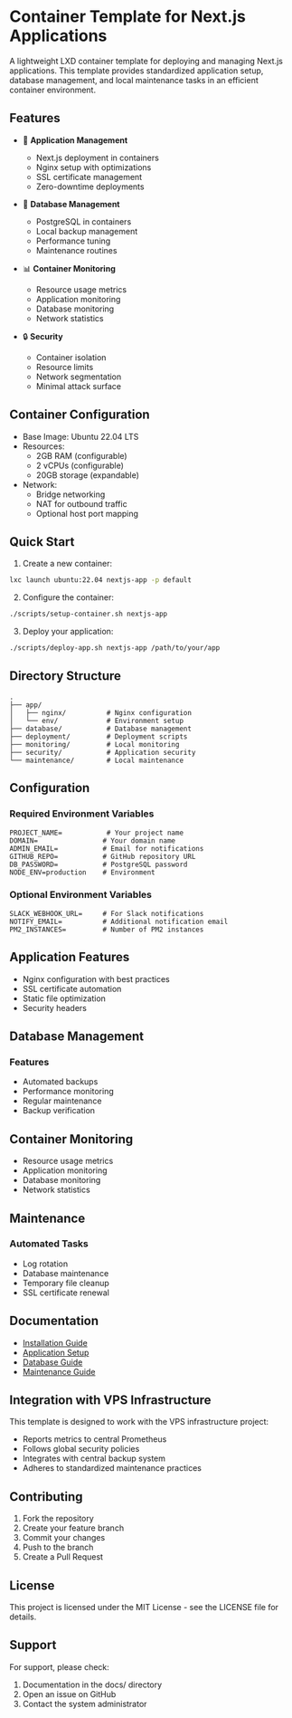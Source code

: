 # Container Template for Next.js Applications

A lightweight LXD container template for deploying and managing Next.js applications. This template provides standardized application setup, database management, and local maintenance tasks in an efficient container environment.

## Features

- 🚀 **Application Management**
  - Next.js deployment in containers
  - Nginx setup with optimizations
  - SSL certificate management
  - Zero-downtime deployments

- 💾 **Database Management**
  - PostgreSQL in containers
  - Local backup management
  - Performance tuning
  - Maintenance routines

- 📊 **Container Monitoring**
  - Resource usage metrics
  - Application monitoring
  - Database monitoring
  - Network statistics

- 🔒 **Security**
  - Container isolation
  - Resource limits
  - Network segmentation
  - Minimal attack surface

## Container Configuration

- Base Image: Ubuntu 22.04 LTS
- Resources:
  - 2GB RAM (configurable)
  - 2 vCPUs (configurable)
  - 20GB storage (expandable)
- Network:
  - Bridge networking
  - NAT for outbound traffic
  - Optional host port mapping

## Quick Start

1. Create a new container:
```bash
lxc launch ubuntu:22.04 nextjs-app -p default
```

2. Configure the container:
```bash
./scripts/setup-container.sh nextjs-app
```

3. Deploy your application:
```bash
./scripts/deploy-app.sh nextjs-app /path/to/your/app
```

## Directory Structure

```
.
├── app/
│   ├── nginx/          # Nginx configuration
│   └── env/            # Environment setup
├── database/           # Database management
├── deployment/         # Deployment scripts
├── monitoring/         # Local monitoring
├── security/           # Application security
└── maintenance/        # Local maintenance
```

## Configuration

### Required Environment Variables

```env
PROJECT_NAME=           # Your project name
DOMAIN=                # Your domain name
ADMIN_EMAIL=           # Email for notifications
GITHUB_REPO=           # GitHub repository URL
DB_PASSWORD=           # PostgreSQL password
NODE_ENV=production    # Environment
```

### Optional Environment Variables

```env
SLACK_WEBHOOK_URL=     # For Slack notifications
NOTIFY_EMAIL=          # Additional notification email
PM2_INSTANCES=         # Number of PM2 instances
```

## Application Features

- Nginx configuration with best practices
- SSL certificate automation
- Static file optimization
- Security headers

## Database Management

### Features
- Automated backups
- Performance monitoring
- Regular maintenance
- Backup verification

## Container Monitoring

- Resource usage metrics
- Application monitoring
- Database monitoring
- Network statistics

## Maintenance

### Automated Tasks
- Log rotation
- Database maintenance
- Temporary file cleanup
- SSL certificate renewal

## Documentation

- [Installation Guide](docs/installation.md)
- [Application Setup](docs/application.md)
- [Database Guide](docs/database.md)
- [Maintenance Guide](docs/maintenance.md)

## Integration with VPS Infrastructure

This template is designed to work with the VPS infrastructure project:
- Reports metrics to central Prometheus
- Follows global security policies
- Integrates with central backup system
- Adheres to standardized maintenance practices

## Contributing

1. Fork the repository
2. Create your feature branch
3. Commit your changes
4. Push to the branch
5. Create a Pull Request

## License

This project is licensed under the MIT License - see the LICENSE file for details.

## Support

For support, please check:
1. Documentation in the docs/ directory
2. Open an issue on GitHub
3. Contact the system administrator
